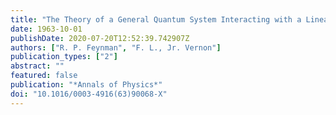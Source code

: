 ```yaml
---
title: "The Theory of a General Quantum System Interacting with a Linear Dissipative System"
date: 1963-10-01
publishDate: 2020-07-20T12:52:39.742907Z
authors: ["R. P. Feynman", "F. L., Jr. Vernon"]
publication_types: ["2"]
abstract: ""
featured: false
publication: "*Annals of Physics*"
doi: "10.1016/0003-4916(63)90068-X"
---
```


